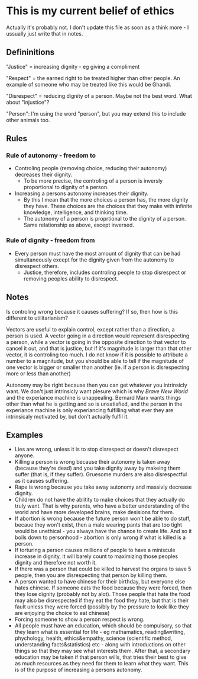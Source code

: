 # This is my current belief of ethics
Actually it's probably not. I don't update this file as soon as a think more - I ussually just write that in notes.

## Defininitions

"Justice" = increasing dignity - eg giving a compliment

"Respect" = the earned right to be treated higher than other people. An example of someone who may be treated like this would be Ghandi.

"Disrespect" = reducing dignity of a person. Maybe not the best word. What about "injustice"?

"Person": I'm using the word "person", but you may extend this to include other animals too.

## Rules

### Rule of autonomy - freedom to
* Controling people (removing choice, reducing their autonomy) decreases their dignity.
    * To be more precise, the controling of a person is inversly proportional to dignity of a person.
* Increasing a persons autonomy increases their dignity.
    * By this I mean that the more choices a person has, the more dignity they have. These choices are the choices that they make with infinite knowledge, intelligence, and thinking time.
    * The autonomy of a person is proprtional to the dignity of a person. Same relationship as above, except inversed.

### Rule of dignity - freedom from
* Every person must have the most amount of dignity that can be had simultaneously except for the dignity given from the autonomy to disrespect others.
    * Justice, therefore, includes controling people to stop disrespect or removing peoples ability to disrespect.

## Notes

Is controling wrong because it causes suffering? If so, then how is this different to utilitarianism?

Vectors are useful to explain control, except rather than a direction, a person is used. A vector going in a direction would represent disrespecting a person, while a vector is going in the opposite direction to that vector to cancel it out, and that is justice, but if it's magnitude is larger than that other vector, it is controling too much. I do not know if it is possible to attribute a number to a magnitude, but you should be able to tell if the magnitude of one vector is bigger or smaller than another (ie. if a person is disrespecting more or less than another)

Autonomy may be right because then you can get whatever you intrinsicly want. We don't just intrinsicly want plesure which is why *Brave New World* and the experiance machine is unappealing. Bernard Marx wants things other than what he is getting and so is unsatisfied, and the person in the experiance machine is only experiancing fulfilling what ever they are intrinsicaly motivated by, but don't actually fulfil it.

## Examples

* Lies are wrong, unless it is to stop disrespect or doesn't disrespect anyone.
* Killing a person is wrong because their autonomy is taken away (because they're dead) and you take dignity away by makeing them suffer (that is, if they suffer). Gruesome murders are also disrespectful as it causes suffering.
* Rape is wrong because you take away autonomy and massivly decrease dignity.
* Children do not have the ablitity to make choices that they actually do truly want. That is why parents, who have a better understanding of the world and have more developed brains, make desisions for them. 
* If abortion is wrong because the future person won't be able to do stuff, becaue they won't exist, then a male wearing pants that are too tight would be unethical - you always have the chance to create life. And so it boils down to personhood - abortion is only wrong if what is killed is a person.
* If torturing a person causes millions of people to have a miniscule increase in dignity, it will barely count to maximizing those peoples dignity and therefore not worth it.
* If there was a person that could be killed to harvest the organs to save 5 people, then you are disrespecting that person by killing them.
* A person wanted to have chinese for their birthday, but everyone else hates chinese. If someone eats the food because they were forced, then they lose dignity (probably not by alot). Those people that hate the food may also be disrespected if they eat the food they hate, but that is their fault unless they were forced (possibly by the pressure to look like they are enjoying the choice to eat chinese)
* Forcing someone to show a person respect is wrong.
* All people must have an education, which should be compulsory, so that they learn what is essential for life - eg mathamatics, reading&writing, phychology, health, ethics&empathy, science (scientific method, understanding facts&statistics) etc - along with introductions on other things so that they may see what interests them. After that, a secondary education may be taken if that person wills, that tries their best to give as much resources as they need for them to learn what they want. This is of the purpose of increasing a persons autonomy.
